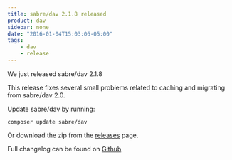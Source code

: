 ```yaml
---
title: sabre/dav 2.1.8 released
product: dav
sidebar: none
date: "2016-01-04T15:03:06-05:00"
tags:
    - dav
    - release
---
```


We just released sabre/dav 2.1.8

This release fixes several small problems related to caching and migrating
from sabre/dav 2.0.

Update sabre/dav by running:

    composer update sabre/dav

Or download the zip from the [releases][2] page.

Full changelog can be found on [Github][1]

[1]: https://github.com/fruux/sabre-dav/blob/2.1.8/ChangeLog.md
[2]: https://github.com/fruux/sabre-dav/releases
